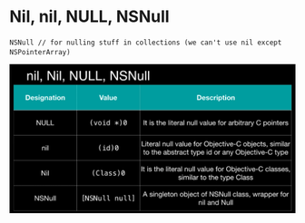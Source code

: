 # Nil, nil, NULL, NSNull

`NSNull // for nulling stuff in collections (we can't use nil except NSPointerArray)`

![](Nil,%20nil,%20NULL,%20NSNull/nil_Nil_NULL_NSNull.png)